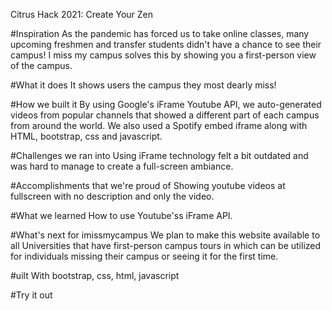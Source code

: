 Citrus Hack 2021: Create Your Zen

#Inspiration
As the pandemic has forced us to take online classes, many upcoming freshmen and transfer students didn't have a chance to see their campus! I miss my campus solves this by showing you a first-person view of the campus.

#What it does
It shows users the campus they most dearly miss!

#How we built it
By using Google's iFrame Youtube API, we auto-generated videos from popular channels that showed a different part of each campus from around the world. We also used a Spotify embed iframe along with HTML, bootstrap, css and javascript.

#Challenges we ran into
Using iFrame technology felt a bit outdated and was hard to manage to create a full-screen ambiance.

#Accomplishments that we're proud of
Showing youtube videos at fullscreen with no description and only the video.

#What we learned
How to use Youtube'ss iFrame API.

#What's next for imissmycampus
We plan to make this website available to all Universities that have first-person campus tours in which can be utilized for individuals missing their campus or seeing it for the first time.

#uilt With
bootstrap, css, html, javascript

#Try it out
